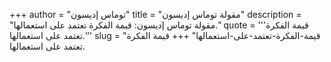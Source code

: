 +++
author = "توماس إديسون"
title = "مقولة توماس إديسون"
description = "مقولة توماس إديسون: قيمة الفكرة تعتمد على استعمالها."
quote = '''قيمة الفكرة تعتمد على استعمالها.'''
slug = "قيمة-الفكرة-تعتمد-على-استعمالها"
+++
قيمة الفكرة تعتمد على استعمالها.
